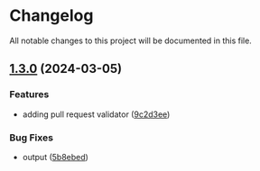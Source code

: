 # Changelog

All notable changes to this project will be documented in this file.

## [1.3.0](https://github.com/axetrading/terraform-aws-axetrading-backup/compare/v1.2.2...v1.3.0) (2024-03-05)


### Features

* adding pull request validator ([9c2d3ee](https://github.com/axetrading/terraform-aws-axetrading-backup/commit/9c2d3eef49507632967992c0b00bf8d150e6f6e3))


### Bug Fixes

* output ([5b8ebed](https://github.com/axetrading/terraform-aws-axetrading-backup/commit/5b8ebed50d36b491024ffecf5603c450d51d7e75))
